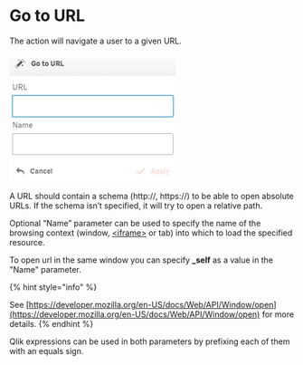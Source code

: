 # Go to URL

The action will navigate a user to a given URL.

![](<../.gitbook/assets/image (123).png>)

A URL should contain a schema (http://, https://) to be able to open absolute URLs. If the schema isn’t specified, it will try to open a relative path.


Optional “Name” parameter can be used to specify the name of the browsing context (window, [\<iframe>](https://developer.mozilla.org/en-US/docs/Web/HTML/Element/iframe) or tab) into which to load the specified resource.

To open url in the same window you can specify **\_self** as a value in the "Name" parameter.

{% hint style="info" %}

See [https://developer.mozilla.org/en-US/docs/Web/API/Window/open](https://developer.mozilla.org/en-US/docs/Web/API/Window/open) for more details.
{% endhint %}

Qlik expressions can be used in both parameters by prefixing each of them with an equals sign.
